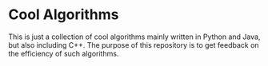 # Cool Algorithms


This is just a collection of cool algorithms mainly written in Python and Java, but also including C++. The purpose of this repository is to get feedback on the efficiency of such algorithms. 
